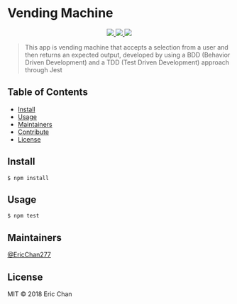 # Vending Machine

<p align="center">
    <a href='https://www.npmjs.com/' alt='NPM Version'>
        <img src="https://img.shields.io/badge/npm-v5.6.0-blue.svg?longCache=true&style=plastic"/>
    </a>
    <a href='https://facebook.github.io/jest/en/' alt='Jest Version'>
    <img src="https://img.shields.io/badge/Jest-v23.0.0-blue.svg?longCache=true&style=plastic"/>
    </a>
    <a href='https://opensource.org/licenses/MIT' alt='MIT License'>
    <img src="https://img.shields.io/badge/License-MIT-yellow.svg"/>
    </a>

</p>

> This app is vending machine that accepts a selection from a user and then returns an expected output, developed by using a BDD (Behavior Driven Development) and a TDD (Test Driven Development) approach through Jest

## Table of Contents

* [Install](#install)
* [Usage](#usage)
* [Maintainers](#maintainers)
* [Contribute](#contribute)
* [License](#license)

## Install

```
$ npm install
```

## Usage

```
$ npm test
```

## Maintainers

[@EricChan277](https://github.com/@EricChan277)

## License

MIT © 2018 Eric Chan
